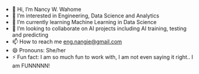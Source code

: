 - 👋 Hi, I’m Nancy W. Wahome
- 👀 I’m interested in Engineering, Data Science and Analytics
- 🌱 I’m currently learning Machine Learning in Data Science
- 💞️ I’m looking to collaborate on AI projects including AI training, testing and predicting
- 📫 How to reach me eng.nangie@gmail.com
- 😄 Pronouns: She/her
- ⚡ Fun fact: I am so much fun to work with, I am not even saying it right.. I am FUNNNNN!

<!---
Angie1996-hue/Angie1996-hue is a ✨ special ✨ repository because its `README.md` (this file) appears on your GitHub profile.
You can click the Preview link to take a look at your changes.
--->
